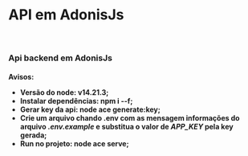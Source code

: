 # API em AdonisJs
<br/>
<h3>Api backend em AdonisJs</h3>
<h4>Avisos: </4>
<ul>
  <li>
    Versão do node: <b>v14.21.3</b>;
  </li>
  <li>
    Instalar dependências: <b>npm i --f</b>;
  </li>
  <li>
    Gerar key da api: <b>node ace generate:key</b>;
  </li>
   <li>
    Crie um arquivo chando .env com as mensagem informações do arquivo
    <i>.env.example</i> e substitua o valor de
    <i>APP_KEY</i> pela key gerada;
  </li>
  <li>
    Run no projeto: <b>node ace serve</b>;
  </li>
</ul>
